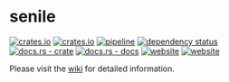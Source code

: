 # senile

[![crates.io](https://img.shields.io/crates/v/senile.svg)](https://crates.io/crates/senile)
[![crates.io](https://img.shields.io/crates/d/senile?label=crates.io%20downloads)](https://crates.io/crates/senile)
[![pipeline](https://github.com/replicadse/senile/workflows/pipeline/badge.svg)](https://github.com/replicadse/senile/actions?query=workflow%3Apipeline)
[![dependency status](https://deps.rs/repo/github/replicadse/senile/status.svg)](https://deps.rs/repo/github/replicadse/senile)\
[![docs.rs - crate](https://img.shields.io/badge/docs.rs-latest-blue)](https://docs.rs/crate/senile/latest)
[![docs.rs - docs](https://docs.rs/senile/0.1.3/senile/)](https://docs.rs/senile/0.1.3/senile/)
[![website](https://img.shields.io/badge/home-GitHub-blue)](https://github.com/replicadse/senile)
[![website](https://img.shields.io/badge/website-GitHub-blue)](https://replicadse.github.io/senile)

Please visit the [wiki](https://replicadse.github.io/senile) for detailed information.

